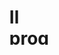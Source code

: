 <svg width="100" height="100" xmlns="http://www.w3.org/2000/svg">
<foreignObject width="100" height="100">
    <div xmlns="http://www.w3.org/1999/xhtml">
        <ul>
           <h1>Il progetto realizzato consiste nella creazione di un moltiplicatore a 4 bit, implementato tramite il 
programma “Tkgate”. </h1> 

<h4>Il software sfrutta una serie di AND per ottenere i prodotti parziali che, inseriti nei   
Ripple-Carry-Adder,  forniscono il risultato finale. Il'RCA (addizionatore a propagazione del riporto) 
sfrutta una serie di Half Adder e Full Adder che propagano in orizzontale il resto e in verticale 
effettuano le somme tra i vari prodotti parziali.  
Avendo a disposizione 4 bit d'ingresso, i numeri che si possono rappresentare vanno da 0 a 15, 
mentre in uscita, avendo 8 bit a disposizione, risultano fino a 225. Sia in uscita che in entrata i 
numeri sono rappresentati in base esadecimale, quindi fanno uso di 16 simboli che sono le dieci 
cifre decimali e le lettere dalla a alla f.</h4>

        </ul>
    </div>
</foreignObject>
</svg>



